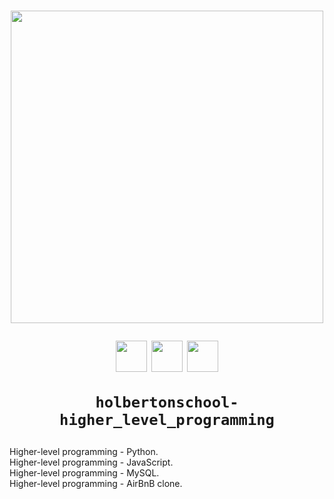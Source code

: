 <h1 align="center">
  <p align="center"><img src="https://assets.holbertonschool.com/media_images/files/000/001/247/original/header-logo-700.png" width="500"></p>
  <p align="center"><img src="https://emojis.slackmojis.com/emojis/images/1533733488/4439/mysql.png?1533733488" width="50">
  <img src="https://emojis.slackmojis.com/emojis/images/1516924200/3438/python.gif?1516924200" width="50">
  <img src="https://emojis.slackmojis.com/emojis/images/1450441296/151/javascript.png?1450441296" width="50">
    
    holbertonschool-higher_level_programming
    
  </p>
</h1>

Higher-level programming - Python.  
Higher-level programming - JavaScript.  
Higher-level programming - MySQL.  
Higher-level programming - AirBnB clone.  
